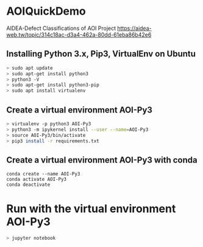 # AOIQuickDemo
AIDEA-Defect Classifications of AOI Project
https://aidea-web.tw/topic/314c18ac-d3a4-462a-80dd-61eba86b42e6


## Installing Python 3.x, Pip3, VirtualEnv on Ubuntu
```bash
> sudo apt update
> sudo apt-get install python3
> python3 -V
> sudo apt-get install python3-pip
> sudo apt install virtualenv
```

## Create a virtual environment AOI-Py3
```bash
> virtualenv -p python3 AOI-Py3
> python3 -m ipykernel install --user --name=AOI-Py3
> source AOI-Py3/bin/activate
> pip3 install -r requirements.txt
```

## Create a virtual environment AOI-Py3 with conda
```
conda create --name AOI-Py3
conda activate AOI-Py3
conda deactivate
```

# Run with the virtual environment AOI-Py3
```bash
> jupyter notebook
```
